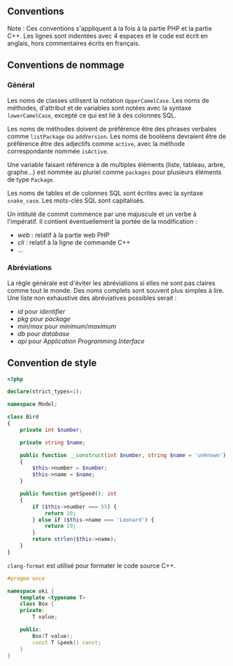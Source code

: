 Conventions
----------

Note : Ces conventions s'appliquent à la fois à la partie PHP et la partie C++.
Les lignes sont indentées avec 4 espaces et le code est écrit en anglais, hors commentaires écrits en français.

Conventions de nommage
---------------------

### Général

Les noms de classes utilisent la notation `UpperCamelCase`. Les noms de méthodes, d'attribut et de variables sont notées avec la syntaxe `lowerCamelCase`, excepté ce qui est lié à des colonnes SQL.

Les noms de méthodes doivent de préférence être des phrases verbales comme `listPackage` ou `addVersion`.
Les noms de booléens devraient être de préférence être des adjectifs comme `active`, avec la méthode correspondante nommée `isActive`.

Une variable faisant référence à de multiples éléments (liste, tableau, arbre, graphe...) est nommée au pluriel comme `packages` pour plusieurs éléments de type `Package`.

Les noms de tables et de colonnes SQL sont écrites avec la syntaxe `snake_case`. Les mots-clés SQL sont capitalisés.

Un intitulé de commit commence par une majuscule et un verbe à l'impératif. Il contient éventuellement la portée de la modification :
- *web* : relatif à la partie web PHP
- *cli* : relatif à la ligne de commande C++
- ...

### Abréviations

La règle générale est d'éviter les abréviations si elles ne sont pas claires comme tout le monde. Des noms complets sont souvent plus simples à lire.
Une liste non exhaustive des abréviatives possibles serait :
- *id* pour *identifier*
- *pkg* pour *package*
- *min*/*max* pour *minimum*/*maximum*
- *db* pour *database*
- *api* pour *Application Programming Interface*

Convention de style
-------------------

```php
<?php

declare(strict_types=1);

namespace Model;

class Bird
{
    private int $number;

    private string $name;

    public function __construct(int $number, string $name = 'unknown')
    {
        $this->number = $number;
        $this->name = $name;
    }

    public function getSpeed(): int
    {
        if ($this->number === 55) {
            return 20;
        } else if ($this->name === 'Leonard') {
            return 19;
        }
        return strlen($this->name);
    }
}
```

`clang-format` est utilisé pour formater le code source C++.

```cpp
#pragma once

namespace oki {
    template <typename T>
    class Box {
    private:
        T value;

    public:
        Box(T value);
        const T &peek() const;
    }
}
```
